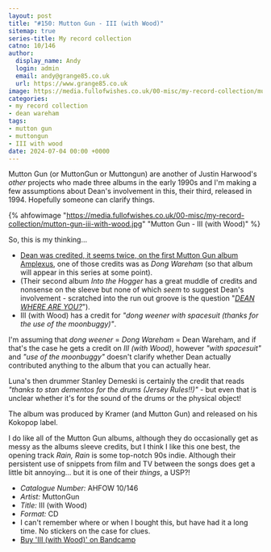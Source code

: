 ```yaml
---
layout: post
title: "#150: Mutton Gun - III (with Wood)"
sitemap: true
series-title: My record collection
catno: 10/146
author:
  display_name: Andy
  login: admin
  email: andy@grange85.co.uk
  url: https://www.grange85.co.uk
image: https://media.fullofwishes.co.uk/00-misc/my-record-collection/mutton-gun-iii-with-wood.jpg
categories:
- my record collection
- dean wareham
tags:
- mutton gun
- muttongun
- III with wood
date: 2024-07-04 00:00 +0000
---
```

Mutton Gun (or MuttonGun or Muttongun) are another of Justin Harwood's _other_ projects who made three albums in the early 1990s and I'm making a few assumptions about Dean's involvement in this, their third, released in 1994. Hopefully someone can clarify things. 

{% ahfowimage "https://media.fullofwishes.co.uk/00-misc/my-record-collection/mutton-gun-iii-with-wood.jpg" "Mutton Gun - III (with Wood)" %}

So, this is my thinking...
 - [Dean was credited, it seems twice, on the first Mutton Gun album Amplexus](https://media.fullofwishes.co.uk/00-misc/my-record-collection/mutton-gun-amplexus-credits.jpg), one of those credits was as _Dong Wareham_ (so that album will appear in this series at some point).
 - (Their second album _Into the Hogger_ has a great muddle of credits and nonsense on the sleeve but none of which _seem_ to suggest Dean's involvement - scratched into the run out groove is the question "[_DEAN WHERE ARE YOU?_](https://media.fullofwishes.co.uk/00-misc/my-record-collection/mutton-gun-into-the-hogger-runout-groove.jpg)").
 - III (with Wood) has a credit for _"dong weener with spacesuit (thanks for the use of the moonbuggy)"_.

I'm assuming that _dong weener_ = _Dong Wareham_ = Dean Wareham, and if that's the case he gets a credit on _III (with Wood)_, however _"with spacesuit"_ and _"use of the moonbuggy"_ doesn't clarify whether Dean actually contributed anything to the album that you can actually hear.

Luna's then drummer Stanley Demeski is certainly the credit that reads _"thanks to stan dementos for the drums (Jersey Rules!!)"_ - but even that is unclear whether it's for the sound of the drums or the physical object!

The album was produced by Kramer (and Mutton Gun) and released on his Kokopop label.

I do like all of the Mutton Gun albums, although they do occasionally get as messy as the albums sleeve credits, but I think I like this one best, the opening track _Rain, Rain_ is some top-notch 90s indie. Although their persistent use of snippets from film and TV between the songs does get a little bit annoying... but it is one of their _things_, a USP?!

 - *Catalogue Number:* AHFOW 10/146
 - *Artist:* MuttonGun
 - *Title:* III (with Wood)
 - *Format:* CD
 - I can't remember where or when I bought this, but have had it a long time. No stickers on the case for clues.
 - [Buy 'III (with Wood)' on Bandcamp](https://muttongun.bandcamp.com/album/with-wood)
